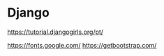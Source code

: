 # Django

https://tutorial.djangogirls.org/pt/

https://fonts.google.com/
https://getbootstrap.com/
